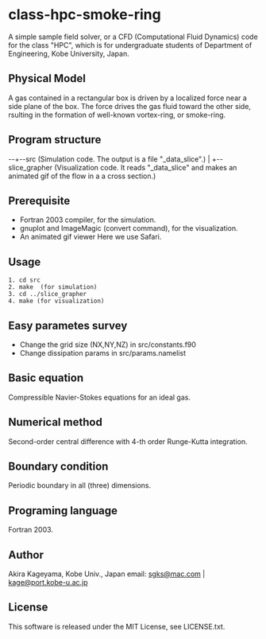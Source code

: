 # class-hpc-smoke-ring

A simple sample field solver, or a CFD (Computational Fluid Dynamics)
code for the class "HPC", which is for undergraduate students of
Department of Engineering, Kobe University, Japan.

## Physical Model
A gas contained in a rectangular box is driven by a localized force
near a side plane of the box. The force drives the gas fluid toward
the other side, rsulting in the formation of well-known vortex-ring,
or smoke-ring.

## Program structure

--+--src (Simulation code. The output is a file "_data_slice".)
  |
  +--slice_grapher (Visualization code. It reads "_data_slice"
                    and makes an animated gif of the flow in a
                    a cross section.)

## Prerequisite

- Fortran 2003 compiler, for the simulation.
- gnuplot and ImageMagic (convert command), for the visualization.
- An animated gif viewer Here we use Safari.

## Usage

    1. cd src
    2. make  (for simulation)
    3. cd ../slice_grapher
    4. make (for visualization)

## Easy parametes survey

- Change the grid size (NX,NY,NZ) in src/constants.f90
- Change dissipation params in src/params.namelist


## Basic equation

Compressible Navier-Stokes equations for an ideal gas.


## Numerical method

Second-order central difference with 4-th order Runge-Kutta integration.

## Boundary condition

Periodic boundary in all (three) dimensions.

## Programing language

Fortran 2003.

## Author
Akira Kageyama, Kobe Univ., Japan
 email: sgks@mac.com | kage@port.kobe-u.ac.jp

## License

This software is released under the MIT License, see LICENSE.txt.
